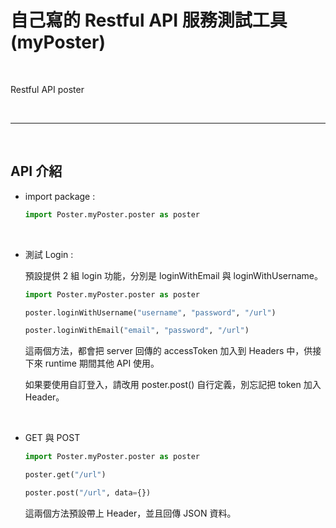 #  自己寫的 Restful API 服務測試工具 (myPoster)

<br>

Restful API poster

<br>

---

<br>

## API 介紹

* import package : 
    
    ```python
  import Poster.myPoster.poster as poster
    ```
   
   <br>
   
* 測試 Login :

    預設提供 2 組 login 功能，分別是 loginWithEmail 與 loginWithUsername。
    
    ```python
  import Poster.myPoster.poster as poster

  poster.loginWithUsername("username", "password", "/url")

  poster.loginWithEmail("email", "password", "/url")
    ```
    
    這兩個方法，都會把 server 回傳的 accessToken 加入到 Headers 中，供接下來 runtime 期間其他 API 使用。
    
    如果要使用自訂登入，請改用 poster.post() 自行定義，別忘記把 token 加入 Header。
    
    
   <br>
   
* GET 與 POST

    ```python
  import Poster.myPoster.poster as poster

  poster.get("/url")
  
  poster.post("/url", data={})
    ```
    
  這兩個方法預設帶上 Header，並且回傳 JSON 資料。